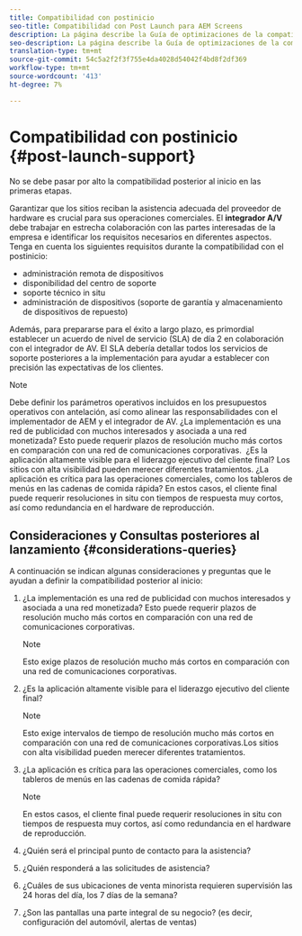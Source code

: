 ```yaml
---
title: Compatibilidad con postinicio
seo-title: Compatibilidad con Post Launch para AEM Screens
description: La página describe la Guía de optimizaciones de la compatibilidad de postinicio con AEM Screens
seo-description: La página describe la Guía de optimizaciones de la compatibilidad de postinicio con AEM Screens
translation-type: tm+mt
source-git-commit: 54c5a2f2f3f755e4da4028d54042f4bd8f2df369
workflow-type: tm+mt
source-wordcount: '413'
ht-degree: 7%

---
```



# Compatibilidad con postinicio {#post-launch-support}


No se debe pasar por alto la compatibilidad posterior al inicio en las primeras etapas.

Garantizar que los sitios reciban la asistencia adecuada del proveedor de hardware es crucial para sus operaciones comerciales. El **integrador A/V** debe trabajar en estrecha colaboración con las partes interesadas de la empresa e identificar los requisitos necesarios en diferentes aspectos.
Tenga en cuenta los siguientes requisitos durante la compatibilidad con el postinicio:

* administración remota de dispositivos
* disponibilidad del centro de soporte
* soporte técnico in situ
* administración de dispositivos (soporte de garantía y almacenamiento de dispositivos de repuesto)

Además, para prepararse para el éxito a largo plazo, es primordial establecer un acuerdo de nivel de servicio (SLA) de día 2 en colaboración con el integrador de AV. El SLA debería detallar todos los servicios de soporte posteriores a la implementación para ayudar a establecer con precisión las expectativas de los clientes.

>[!NOTE]
>
> Debe definir los parámetros operativos incluidos en los presupuestos operativos con antelación, así como alinear las responsabilidades con el implementador de AEM y el integrador de AV.
¿La implementación es una red de publicidad con muchos interesados y asociada a una red monetizada? Esto puede requerir plazos de resolución mucho más cortos en comparación con una red de comunicaciones corporativas. 
¿Es la aplicación altamente visible para el liderazgo ejecutivo del cliente final? Los sitios con alta visibilidad pueden merecer diferentes tratamientos.
¿La aplicación es crítica para las operaciones comerciales, como los tableros de menús en las cadenas de comida rápida? En estos casos, el cliente final puede requerir resoluciones in situ con tiempos de respuesta muy cortos, así como redundancia en el hardware de reproducción.

## Consideraciones y Consultas posteriores al lanzamiento {#considerations-queries}

A continuación se indican algunas consideraciones y preguntas que le ayudan a definir la compatibilidad posterior al inicio:

1. ¿La implementación es una red de publicidad con muchos interesados y asociada a una red monetizada? Esto puede requerir plazos de resolución mucho más cortos en comparación con una red de comunicaciones corporativas.
 
   >[!NOTE]
   >
   > Esto exige plazos de resolución mucho más cortos en comparación con una red de comunicaciones corporativas.

1. ¿Es la aplicación altamente visible para el liderazgo ejecutivo del cliente final?

   >[!NOTE]
   >
   > Esto exige intervalos de tiempo de resolución mucho más cortos en comparación con una red de comunicaciones corporativas.Los sitios con alta visibilidad pueden merecer diferentes tratamientos.

1. ¿La aplicación es crítica para las operaciones comerciales, como los tableros de menús en las cadenas de comida rápida?

   >[!NOTE]
   >
   > En estos casos, el cliente final puede requerir resoluciones in situ con tiempos de respuesta muy cortos, así como redundancia en el hardware de reproducción.

1. ¿Quién será el principal punto de contacto para la asistencia?

1. ¿Quién responderá a las solicitudes de asistencia?

1. ¿Cuáles de sus ubicaciones de venta minorista requieren supervisión las 24 horas del día, los 7 días de la semana?

1. ¿Son las pantallas una parte integral de su negocio? (es decir, configuración del automóvil, alertas de ventas)
